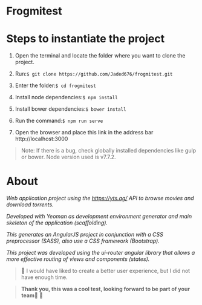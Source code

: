 # Frogmitest

# Steps to instantiate the project

1. Open the terminal and locate the folder where you want to clone the project.

2. Run:```$ git clone https://github.com/Jaded676/frogmitest.git```

3. Enter the folder:```$ cd frogmitest```

4. Install node dependencies:```$ npm install```

5. Install bower dependencies:```$ bower install```

6. Run the command:```$ npm run serve```

7. Open the browser and place this link in the address bar http://localhost:3000

> Note: If there is a bug, check globally installed dependencies like gulp or bower. Node version used is v7.7.2.

# About

_Web application project using the https://yts.ag/ API to browse movies and download torrents._

_Developed with Yeoman as development environment generator and main skeleton of the application (scaffolding)._

_This generates an AngularJS project in conjunction with a CSS preprocessor (SASS), also use a CSS framework (Bootstrap)._

_This project was developed using the ui-router angular library that allows a more effective routing of views and components (states)._

> :see_no_evil: I would have liked to create a better user experience, but I did not have enough time.

> **Thank you, this was a cool test, looking forward to be part of your team**:metal: :tada:

